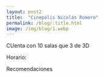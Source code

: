 ```yaml
---
layout: post2
title:  "Cinepolis Nicolás Romero"
permalink: /blog/:title.html
image: /img/blog/1.webp
---
```



CUenta con 10 salas que 3 de 3D 


Horario:


Recomendaciones